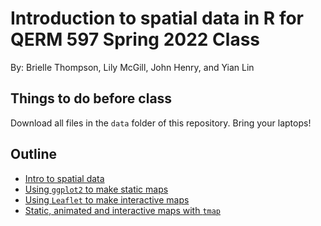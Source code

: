 # Introduction to spatial data in R for QERM 597 Spring 2022 Class

By: Brielle Thompson, Lily McGill, John Henry, and Yian Lin

## Things to do before class 

Download all files in the `data` folder of this repository. Bring your laptops! 

## Outline 
 * [Intro to spatial data](https://htmlpreview.github.io/?https://github.com/briellekwarta19/makingmaps_QERM597/blob/main/intro_tospatialdata.html)
 * [Using `ggplot2` to make static maps](https://rpubs.com/henry529/901687)
 * [Using `Leaflet` to make interactive maps](https://rpubs.com/lmcgill/901270) 
 * [Static, animated and interactive maps with `tmap`](https://rpubs.com/yianlin/901579)
